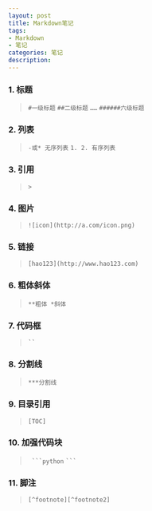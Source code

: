 ```yaml
---
layout: post
title: Markdown笔记
tags:
- Markdown
- 笔记
categories: 笔记
description: 
---
```

### 1. 标题

> `#一级标题`
> `##二级标题`
> `……`
> `######六级标题`

### 2.  列表

> `-或* 无序列表`
> `1. 2. 有序列表`

### 3. 引用

> `>`

### 4. 图片

> `![icon](http://a.com/icon.png)`

### 5. 链接

> `[hao123](http://www.hao123.com)`

### 6. 粗体斜体

> `**粗体 *斜体`

### 7. 代码框

> ` `` `

### 8. 分割线

> `***分割线`

### 9. 目录引用

> `[TOC]`

### 10. 加强代码块

> ` ```python`
> ` ``` `

### 11. 脚注

> `[^footnote][^footnote2]`









